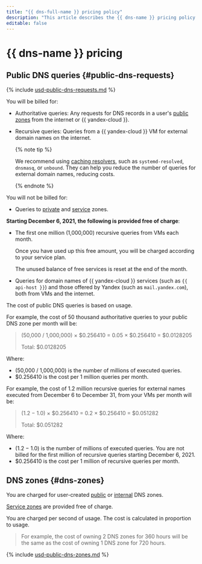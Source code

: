 ```yaml
---
title: "{{ dns-full-name }} pricing policy"
description: "This article describes the {{ dns-name }} pricing policy."
editable: false
---
```


# {{ dns-name }} pricing


## Public DNS queries {#public-dns-requests}





{% include [usd-public-dns-requests.md](../_pricing/dns/usd-public-dns-requests.md) %}




You will be billed for:
* Authoritative queries: Any requests for DNS records in a user's [public zones](concepts/dns-zone.md#public-zones) from the internet or {{ yandex-cloud }}.
* Recursive queries: Queries from a {{ yandex-cloud }} VM for external domain names on the internet.

   {% note tip %}

   We recommend using [caching resolvers](tutorials/local-dns-cache.md), such as `systemd-resolved`, `dnsmasq`, or `unbound`. They can help you reduce the number of queries for external domain names, reducing costs.

   {% endnote %}

You will not be billed for:
* Queries to [private](concepts/dns-zone.md#private-zones) and [service](concepts/dns-zone.md#service-zones) zones.

**Starting December 6, 2021, the following is provided free of charge**:
* The first one million (1,000,000) recursive queries from VMs each month.

   Once you have used up this free amount, you will be charged according to your service plan.

   The unused balance of free services is reset at the end of the month.
* Queries for domain names of {{ yandex-cloud }} services (such as `{{ api-host }}`) and those offered by Yandex (such as `mail.yandex.com`), both from VMs and the internet.

The cost of public DNS queries is based on usage.

For example, the cost of 50 thousand authoritative queries to your public DNS zone per month will be:


> 
> 
> (50,000 / 1,000,000) × $0.256410 = 0.05 × $0.256410 = $0.0128205
>
> Total: $0.0128205



Where:

* (50,000 / 1,000,000) is the number of millions of executed queries.
* $0.256410 is the cost per 1 million queries per month.

For example, the cost of 1.2 million recursive queries for external names executed from December 6 to December 31, from your VMs per month will be:


> 
> 
> (1.2 − 1.0) × $0.256410 = 0.2 × $0.256410 = $0.051282
>
> Total: $0.051282



Where:

* (1.2 − 1.0) is the number of millions of executed queries. You are not billed for the first million of recursive queries starting December 6, 2021.
* $0.256410 is the cost per 1 million of recursive queries per month.

## DNS zones {#dns-zones}

You are charged for user-created [public](concepts/dns-zone.md#public-zones) or [internal](concepts/dns-zone.md#private-zones) DNS zones.

[Service zones](concepts/dns-zone.md#service-zones) are provided free of charge.

You are charged per second of usage. The cost is calculated in proportion to usage.


> For example, the cost of owning 2 DNS zones for 360 hours will be the same as the cost of owning 1 DNS zone for 720 hours.






{% include [usd-public-dns-zones.md](../_pricing/dns/usd-dns-zones.md) %}



